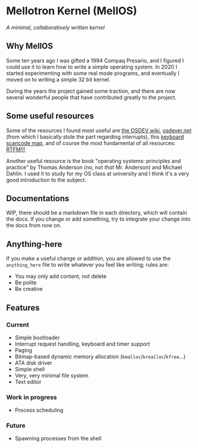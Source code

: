 # Mellotron Kernel (MellOS)
*A minimal, collaboratively written kernel* 

## Why MellOS
Some ten years ago I was gifted a 1994 Compaq Presario, and I figured I could use it to learn how to write a simple operating system. In 2020 I started experimenting with some real mode programs, and eventually I moved on to writing a simple 32 bit kernel. 

During the years the project gained some traction, and there are now several wonderful people that have contributed greatly to the project.

## Some useful resources
Some of the resources I found most useful are [the OSDEV wiki](https://wiki.osdev.org/Main_Page), [osdever.net](http://www.osdever.net/tutorials/) (from which I basically stole the part regarding interrupts), this [keyboard scancode map](https://www.win.tue.nl/~aeb/linux/kbd/scancodes-1.html), and of course the most fundamental of all resources: [RTFM!!!](https://software.intel.com/content/www/us/en/develop/download/intel-64-and-ia-32-architectures-sdm-combined-volumes-3a-3b-3c-and-3d-system-programming-guide.html)

Another useful resource is the book "operating systems: principles and practice" by Thomas Anderson (no, not *that* Mr. Anderson) and Michael Dahlin. I used it to study for my OS class at university and I think it's a very good introduction to the subject.


## Documentations
WIP, there should be a markdown file in each directory, which will contain the docs. If you change or add something, try to integrate your change into the docs from now on. 

## Anything-here
If you make a useful change or addition, you are allowed to use the `anything_here` file to write whatever you feel like writing; rules are: 

- You may only add content, not delete
- Be polite
- Be creative

## Features
### Current

- Simple bootloader
- Interrupt request handling, keyboard and timer support
- Paging
- Bitmap-based dynamic memory allocation (`kmalloc`/`krealloc`/`kfree`...)
- ATA disk driver
- Simple shell
- Very, very minimal file system
- Text editor

### Work in progress
- Process scheduling

### Future
- Spawning processes from the shell

